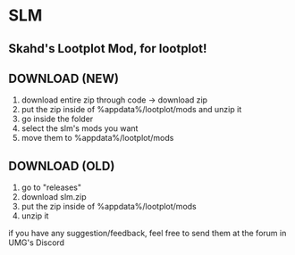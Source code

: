 # SLM
## Skahd's Lootplot Mod, for lootplot!

## DOWNLOAD (NEW)
1. download entire zip through code -> download zip
2. put the zip inside of %appdata%/lootplot/mods and unzip it
3. go inside the folder
4. select the slm's mods you want
5. move them to %appdata%/lootplot/mods

## DOWNLOAD (OLD)
1. go to "releases"
2. download slm.zip
3. put the zip inside of %appdata%/lootplot/mods
4. unzip it


if you have any suggestion/feedback, feel free to send them at the forum in UMG's Discord
